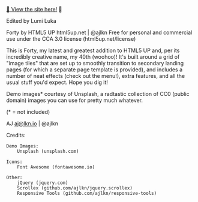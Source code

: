 <p>
<a href="https://lj-luka.github.io/LumiJLuka.github.io" target="_blank" rel="noopener noreferrer"> 🔗 View the site here!</a>
👀
</p>

Edited by Lumi Luka

Forty by HTML5 UP
html5up.net | @ajlkn
Free for personal and commercial use under the CCA 3.0 license (html5up.net/license)

This is Forty, my latest and greatest addition to HTML5 UP and, per its incredibly
creative name, my 40th (woohoo)! It's built around a grid of "image tiles" that are
set up to smoothly transition to secondary landing pages (for which a separate page
template is provided), and includes a number of neat effects (check out the menu!),
extra features, and all the usual stuff you'd expect. Hope you dig it!

Demo images* courtesy of Unsplash, a radtastic collection of CC0 (public domain) images
you can use for pretty much whatever.

(* = not included)

AJ
aj@lkn.io | @ajlkn


Credits:

	Demo Images:
		Unsplash (unsplash.com)

	Icons:
		Font Awesome (fontawesome.io)

	Other:
		jQuery (jquery.com)
		Scrollex (github.com/ajlkn/jquery.scrollex)
		Responsive Tools (github.com/ajlkn/responsive-tools)

